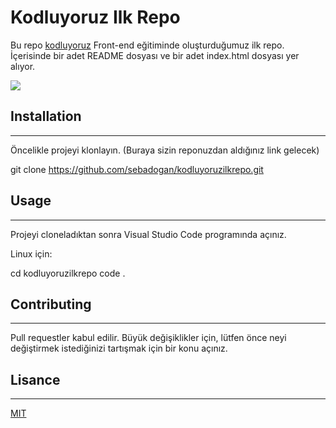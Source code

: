 # Kodluyoruz Ilk Repo

Bu repo [kodluyoruz](https://www.kodluyoruz.org/kodla-donusturelim) Front-end eğitiminde oluşturduğumuz ilk repo. İçerisinde bir adet README dosyası ve bir adet index.html dosyası yer alıyor.

![](https://i.hizliresim.com/mivmnb5.png)




## Installation
---
Öncelikle projeyi klonlayın. (Buraya sizin reponuzdan aldığınız link gelecek)  

 
git clone https://github.com/sebadogan/kodluyoruzilkrepo.git  


## Usage
---
Projeyi cloneladıktan sonra Visual Studio Code programında açınız.

Linux için:


cd kodluyoruzilkrepo
code .

## Contributing
---
Pull requestler kabul edilir. Büyük değişiklikler için, lütfen önce neyi değiştirmek istediğinizi tartışmak için bir konu açınız.

## Lisance
---

[MIT](https://choosealicense.com/licenses/mit/)
